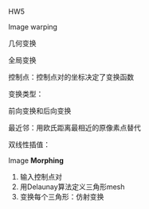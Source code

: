 HW5

Image warping 

几何变换

全局变换

控制点：控制点对的坐标决定了变换函数

变换类型：

前向变换和后向变换

最近邻：用欧氏距离最相近的原像素点替代

双线性插值：

Image **Morphing**

1. 输入控制点对
2. 用Delaunay算法定义三角形mesh
3. 变换每个三角形：仿射变换

